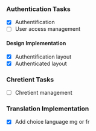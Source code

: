 <!-- Note: Checked TODO items are not to be reimplemented -->

<!-- TODO Groups -->

### Authentication Tasks
- [x] Authentification
- [ ] User access management

#### Design Implementation
- [x] Authentification layout
- [x] Authenticated layout

### Chretient Tasks
- [ ] Chretient management

### Translation Implementation
- [x] Add choice language mg or fr
